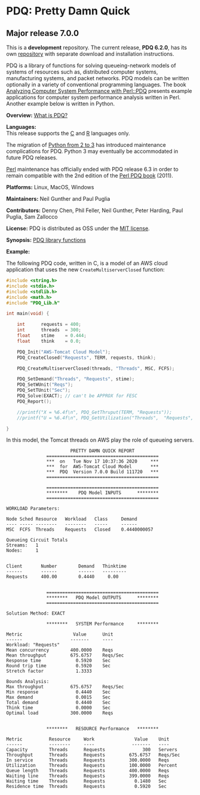 # PDQ: Pretty Damn Quick 
## Major release 7.0.0

This is a **development** repository. 
The current release, **PDQ 6.2.0**, has its 
own [repository](http://www.perfdynamics.com/Tools/PDQcode.html) with separate download and installation instructions.


PDQ is a library of functions for solving queueing-network models of 
systems of resources such as, distributed computer systems, manufacturing systems, 
and packet networks. 
PDQ models can be written optionally in a variety of conventional programming languages. 
The book [Analyzing Computer System Performance with Perl::PDQ](http://www.perfdynamics.com/iBook/ppa_new.html) 
presents example applications for computer system performance analysis written in Perl. 
Another example below is written in Python. 

**Overview:**	[What is PDQ?](http://www.perfdynamics.com/Tools/PDQ.html)

**Languages:**	
This release supports the [C](https://en.wikibooks.org/wiki/C_Programming) and 
[R](http://www.perfdynamics.com/Tools/PDQ-R.html) languages only.

The migration of [Python from 2 to 3](https://wiki.python.org/moin/Python2orPython3) 
has introduced maintenance complications for PDQ. 
Python 3 may eventually be accommodated in future PDQ releases.

[Perl](http://www.perfdynamics.com/Tools/PDQperl.html) maintenance has officially ended with 
PDQ release 6.3 in order to remain compatible with the 2nd edition of the 
[Perl PDQ book](http://www.perfdynamics.com/iBook/ppa_new.html) (2011).

**Platforms:**	Linux, MacOS, Windows

**Maintainers:** Neil Gunther and Paul Puglia

**Contributors:** Denny Chen, Phil Feller, Neil Gunther, Peter Harding, Paul Puglia, Sam Zallocco

**License:** PDQ is distributed as OSS under the [MIT license](https://en.wikipedia.org/wiki/MIT_License#License_terms).

**Synopsis:** [PDQ library functions](http://www.perfdynamics.com/Tools/PDQman.html)

**Example:** 

The following PDQ code, written in C, is a  model of an AWS cloud application that uses the new `CreateMultiserverClosed` function:

```C
#include <string.h> 
#include <stdio.h> 
#include <stdlib.h> 
#include <math.h>
#include "PDQ_Lib.h"  

int main(void) {

	int      requests = 400;
	int      threads  = 300;
	float    stime    = 0.444;
	float    think    = 0.0;

	PDQ_Init("AWS-Tomcat Cloud Model");  
	PDQ_CreateClosed("Requests", TERM, requests, think);

	PDQ_CreateMultiserverClosed(threads, "Threads", MSC, FCFS); 

	PDQ_SetDemand("Threads", "Requests", stime); 
	PDQ_SetWUnit("Reqs");
	PDQ_SetTUnit("Sec");
	PDQ_Solve(EXACT); // can't be APPROX for FESC
	PDQ_Report();

	//printf("X = %6.4f\n", PDQ_GetThruput(TERM, "Requests"));
	//printf("U = %6.4f\n", PDQ_GetUtilization("Threads",  "Requests", TERM));

}
```

In this model, the Tomcat threads on AWS play the role of queueing servers.

```
                        PRETTY DAMN QUICK REPORT         
               ==========================================
               ***  on   Tue Nov 17 10:37:36 2020     ***
               ***  for  AWS-Tomcat Cloud Model       ***
               ***  PDQ  Version 7.0.0 Build 111720   ***
               ==========================================

               ==========================================
               ********    PDQ Model INPUTS      ********
               ==========================================

WORKLOAD Parameters:

Node Sched Resource   Workload   Class     Demand
---- ----- --------   --------   -----     ------
MSC  FCFS  Threads    Requests   Closed    0.4440000057

Queueing Circuit Totals
Streams:   1
Nodes:     1


Client       Number        Demand   Thinktime
------       ------        ------   ---------
Requests     400.00        0.4440     0.00


               ==========================================
               ********   PDQ Model OUTPUTS      ********
               ==========================================

Solution Method: EXACT

               ********   SYSTEM Performance     ********

Metric                   Value      Unit
------                  -------     ----
Workload: "Requests"
Mean concurrency        400.0000    Reqs
Mean throughput         675.6757    Reqs/Sec
Response time             0.5920    Sec
Round trip time           0.5920    Sec
Stretch factor            1.3333

Bounds Analysis:
Max throughput          675.6757    Reqs/Sec
Min response              0.4440    Sec
Max demand                0.0015    Sec
Total demand              0.4440    Sec
Think time                0.0000    Sec
Optimal load            300.0000    Reqs


               ********   RESOURCE Performance   ********

Metric          Resource     Work               Value    Unit
------          --------     ----              -------   ----
Capacity        Threads      Requests              300   Servers
Throughput      Threads      Requests         675.6757   Reqs/Sec
In service      Threads      Requests         300.0000   Reqs
Utilization     Threads      Requests         100.0000   Percent
Queue length    Threads      Requests         400.0000   Reqs
Waiting line    Threads      Requests         399.0000   Reqs
Waiting time    Threads      Requests           0.1480   Sec
Residence time  Threads      Requests           0.5920   Sec
```

